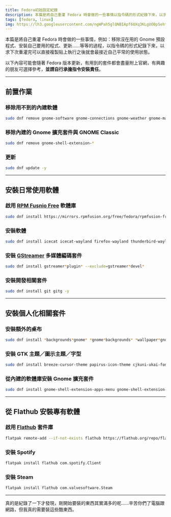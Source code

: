 ```yaml
---
title: Fedora初始設定紀錄
description: 本篇是將自己重灌 Fedora 時會做的一些事情以指令碼的形式紀錄下來，以求下次重灌完可以直接複製貼上執行之後就會最接近自己平常的使用狀態。
tags: [fedora, linux]
img: https://lh3.googleusercontent.com/ngWPah5glQNBIApf6UXq3KLgUO0p5eht6-TyWnBQ1kPbZ2qN1Ar8QhXWWvn6y_pAs3tTcza5I7-WxkDejAT_1KurapJtZkhjWb6ly08gcNzJZXjeZRjE0c5mPVTC3Rf--p6Pm2tS5gIX1LFn0NOOJyAujmiyXO-3eCOoc6zDj9iUzZIyptxJXTcW1_QhGqTXF6m_agddDFqPm5VwCB1Vr1dchHGQoffgTd2vAjE2NiwsRlbfgfE4TNYR3b_q3_vzftMCydb2uAjE35uKK-pugMETR4OzaeJ9Jc8w0ILvGzuX9ceHOzVlXyUZz1t-t7eYeJoOdouLgjU4T_NlqxI9FC1mKg22ZR8cnQZlWTo4Yiku5UW16fdCI2rUMDJ9hsd8oUEga8Xgm3YyvTEdacvf1FDVnFDciQD8uTrds0FxScnlfR1hdjij9i2UejKWdrPjDvp2C31gktqzzU0NqkDjMlBkfaWpo5o06GeIyNRK7HUZSYNq9kxeKPlQAlIqj1MujPpLZ8hoeqSD3M22EjLNItavKgs8-ZdFSQmcTfUPtQ2avF0FnI3NOS1xKtEsSY1Geh5vY4gVA1Vy8vNXPQgGHwqQL5DX3zU94PEUxTO8zY7vszkXDDXM8fETJSIb29CKUKMztW9mUVnJULZe_YNErQl8J2NU-02OsxCruh4UcBgrltcEtrs0h5goTceVE31KO8CvgOSFaY6Wc2PeG3HRCLU_Rk0WrrSX8GVM5iVv5oWFFP8gqqB3mztDKKI1AMjacq-q5At4AWzOmHv5q551rfle3jUQf50uPoIQI09odfC30M4ylRCYflzUiNwVZeVComS7qI03gWx96r4UBkpU72l84yxsd16tg3nMUdJ8LIEBGP8K8b1sdx0hLgk-xekJdUUbBYMUh-v0yIO9b_ZvLphLP6qZAX8ueybdl9geJ29ICzQv5g=w720-h405-no
---
```


本篇是將自己重灌 Fedora 時會做的一些事情，例如：移除沒在用的 Gnome 預設程式、安裝自己要用的程式、更新……等等的過程，以指令碼的形式紀錄下來，以求下次重灌完可以直接複製貼上執行之後就會最接近自己平常的使用狀態。

以下內容可能會隨著 Fedora 版本更新，有用到的套件都會盡量附上官網，有興趣的朋友可選擇參考，**並請自行承擔指令安裝責任**。

---

## 前置作業

### 移除用不到的內建軟體

```bash
sudo dnf remove gnome-software gnome-connections gnome-weather gnome-maps gnome-calendar totem gnome-boxes cheese gnome-contacts eog simple-scan gnome-photos ibus-libpinyin ibus-libzhuyin gnome-tour gnome-text-editor -y
```

### 移除內建的 Gnome 擴充套件與 GNOME Classic

```bash
sudo dnf remove gnome-shell-extension-*
```

### 更新

```bash
sudo dnf update -y
```

---

## 安裝日常使用軟體

### 啟用 [RPM Fusnio Free](https://rpmfusion.org/) 軟體庫

```bash
sudo dnf install https://mirrors.rpmfusion.org/free/fedora/rpmfusion-free-release-$(rpm -E %fedora).noarch.rpm https://mirrors.rpmfusion.org/nonfree/fedora/rpmfusion-nonfree-release-$(rpm -E %fedora).noarch.rpm
```

### 安裝軟體

```bash
sudo dnf install icecat icecat-wayland firefox-wayland thunderbird-wayland thunderbird shotwell libreoffice libreoffice-langpack-zh-Hant p7zip gimp inkscape uget transmission gnome-tweaks blender pcsxr soundconverter ibus-chewing VirtualBox vlc android-tools remmina mediawriter megasync nautilus-megasync gedit -y
```

### 安裝 [GStreamer](https://gstreamer.freedesktop.org/) 多媒體編碼套件

```bash
sudo dnf install gstreamer*plugin* --exclude=gstreamer*devel*
```

### 安裝開發相關套件

```bash
sudo dnf install git gitg -y
```

---

## 安裝個人化相關套件

### 安裝額外的桌布

```bash
sudo dnf install *backgrounds*gnome* *gnome*backgrounds* *wallpaper*gnome*
```

### 安裝 GTK 主題／圖示主題／字型

```bash
sudo dnf install breeze-cursor-theme papirus-icon-theme cjkuni-ukai-fonts cjkuni-uming-fonts wqy-microhei-fonts google-noto-sans-cjk-tc-fonts google-noto-sans-mono-cjk-tc-fonts google-noto-serif-cjk-tc-fonts adobe-source-han-sans-tw-fonts adobe-source-han-serif-tw-fonts
```

### 從內建的軟體庫安裝 Gnome 擴充套件

```bash
sudo dnf install gnome-shell-extension-apps-menu gnome-shell-extension-caffeine gnome-shell-extension-dash-to-dock gnome-shell-extension-freon gnome-shell-extension-drive-menu gnome-shell-extension-just-perfection gnome-shell-extension-openweather gnome-shell-extension-places-menu gnome-shell-extension-sound-output-device-chooser gnome-shell-extension-user-theme -y
```

---

## 從 Flathub 安裝專有軟體

### 啟用 [Flathub](https://flathub.org/home) 套件庫

```bash
flatpak remote-add --if-not-exists flathub https://flathub.org/repo/flathub.flatpakrepo && flatpak remote-modify --enable flathub
```

### 安裝 Spotify

```bash
flatpak install flathub com.spotify.Client
```

### 安裝 Steam

```bash
flatpak install flathub com.valvesoftware.Steam
```

---

真的是紀錄了一下才發現，剛開始要裝的東西其實滿多的呢……辛苦你們了電腦跟網路，但我真的需要裝這些酷東西。
